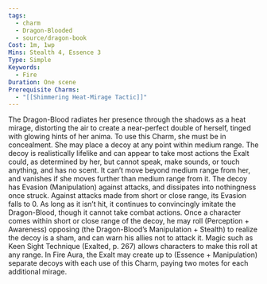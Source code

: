 ```yaml
---
tags:
  - charm
  - Dragon-Blooded
  - source/dragon-book
Cost: 1m, 1wp
Mins: Stealth 4, Essence 3
Type: Simple
Keywords:
  - Fire
Duration: One scene
Prerequisite Charms:
  - "[[Shimmering Heat-Mirage Tactic]]"
---
```

The Dragon-Blood radiates her presence through the shadows as a heat mirage, distorting the air to create a near-perfect double of herself, tinged with glowing hints of her anima. To use this Charm, she must be in concealment. She may place a decoy at any point within medium range. The decoy is realistically lifelike and can appear to take most actions the Exalt could, as determined by her, but cannot speak, make sounds, or touch anything, and has no scent. It can’t move beyond medium range from her, and vanishes if she moves further than medium range from it. The decoy has Evasion (Manipulation) against attacks, and dissipates into nothingness once struck. Against attacks made from short or close range, its Evasion falls to 0. As long as it isn’t hit, it continues to convincingly imitate the Dragon-Blood, though it cannot take combat actions. Once a character comes within short or close range of the decoy, he may roll (Perception + Awareness) opposing (the Dragon-Blood’s Manipulation + Stealth) to realize the decoy is a sham, and can warn his allies not to attack it. Magic such as Keen Sight Technique (Exalted, p. 267) allows characters to make this roll at any range. In Fire Aura, the Exalt may create up to (Essence + Manipulation) separate decoys with each use of this Charm, paying two motes for each additional mirage.